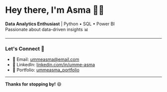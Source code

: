 # Hey there, I'm Asma 👋🏻

**Data Analytics Enthusiast** | Python • SQL • Power BI  
Passionate about data-driven insights 📊

---

### Let's Connect 🔗

- 📧 Email: [ummeasma@email.com](mailto:ummeasma@email.com)  
- 💼 LinkedIn: [linkedin.com/in/umme-asma](https://www.linkedin.com/in/umme-asma)  
- 📂 Portfolio: [ummeasma_portfolio](https://github.com/ummeasma/ummeasma_portfolio)

---

**Thanks for stopping by!** 😄
